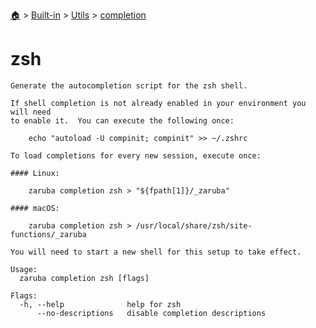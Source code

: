 <!--startTocHeader-->
[🏠](../../../README.md) > [Built-in](../../README.md) > [Utils](../README.md) > [completion](README.md)
# zsh
<!--endTocHeader-->

```
Generate the autocompletion script for the zsh shell.

If shell completion is not already enabled in your environment you will need
to enable it.  You can execute the following once:

	echo "autoload -U compinit; compinit" >> ~/.zshrc

To load completions for every new session, execute once:

#### Linux:

	zaruba completion zsh > "${fpath[1]}/_zaruba"

#### macOS:

	zaruba completion zsh > /usr/local/share/zsh/site-functions/_zaruba

You will need to start a new shell for this setup to take effect.

Usage:
  zaruba completion zsh [flags]

Flags:
  -h, --help              help for zsh
      --no-descriptions   disable completion descriptions

```

<!--startTocSubtopic-->

<!--endTocSubtopic-->